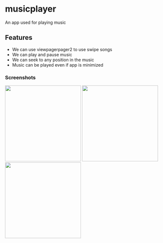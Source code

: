 # musicplayer
An app used for playing music

## Features

- We can use viewpagerpager2 to use swipe songs
- We can play and pause music
- We can seek to any position in the music
- Music can be played even if app is minimized


<h3>Screenshots</h3>

<div class="row">
      <img src="https://i.postimg.cc/Hxc93Kdc/music1.jpg" width="250" >
      <img src="https://i.postimg.cc/BnS5RtJG/music2.jpg" width="250" >     
      <img src="https://i.postimg.cc/0j1DnyVF/music3.jpg" width="250" >
</div>

